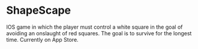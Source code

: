 # ShapeScape
IOS game in which the player must control a white square in the goal of avoiding an onslaught of red squares. The goal is to survive for the longest time. Currently on App Store.
